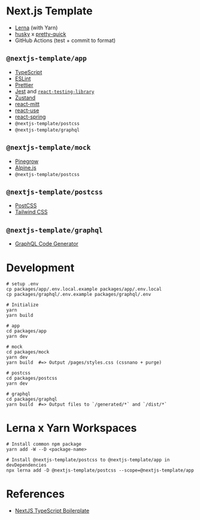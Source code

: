 # Next.js Template

- [Lerna](https://github.com/lerna/lerna) (with Yarn)
- [husky](https://github.com/typicode/husky) x [pretty-quick](https://www.npmjs.com/package/pretty-quick)
- GitHub Actions (test + commit to format)

## `@nextjs-template/app`

- [TypeScript](https://www.typescriptlang.org/)
- [ESLint](https://eslint.org/)
- [Prettier](https://prettier.io/)
- [Jest](https://jestjs.io/) and [`react-testing-library`](https://testing-library.com/docs/react-testing-library/intro)
- [Zustand](https://github.com/pmndrs/zustand)
- [react-mitt](https://www.npmjs.com/package/react-mitt)
- [react-use](https://github.com/streamich/react-use)
- [react-spring](https://www.react-spring.io/)
- `@nextjs-template/postcss`
- `@nextjs-template/graphql`

## `@nextjs-template/mock`

- [Pinegrow](https://pinegrow.com/)
- [Alpine.js](https://github.com/alpinejs/alpine)
- `@nextjs-template/postcss`

## `@nextjs-template/postcss`

- [PostCSS](https://postcss.org/)
- [Tailwind CSS](https://tailwindcss.com/)

## `@nextjs-template/graphql`

- [GraphQL Code Generator](https://graphql-code-generator.com/)

# Development

```
# setup .env
cp packages/app/.env.local.example packages/app/.env.local
cp packages/graphql/.env.example packages/graphql/.env

# Initialize
yarn
yarn build

# app
cd packages/app
yarn dev

# mock
cd packages/mock
yarn dev
yarn build  #=> Output /pages/styles.css (cssnano + purge)

# postcss
cd packages/postcss
yarn dev

# graphql
cd packages/graphql
yarn build  #=> Output files to `/generated/*` and `/dist/*`
```

# Lerna x Yarn Workspaces

```
# Install common npm package
yarn add -W --D <package-name>

# Install @nextjs-template/postcss to @nextjs-template/app in devDependencies
npx lerna add -D @nextjs-template/postcss --scope=@nextjs-template/app
```

# References

- [NextJS TypeScript Boilerplate](https://github.com/vercel/next.js/tree/canary/examples/with-typescript-eslint-jest)
